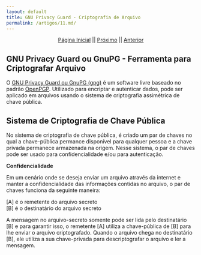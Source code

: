 ```yaml
---
layout: default
title: GNU Privacy Guard - Criptografia de Arquivo
permalink: /artigos/11.md/
---
```

  
<p align="center">
 <a href="https://carineconstantino.github.io/cybersecurity/">Página Inicial</a>
 || 
 <a href="https://carineconstantino.github.io/cybersecurity/">Próximo</a>  
 || 
 <a href="https://carineconstantino.github.io/cybersecurity/artigos/10.md">Anterior</a>   
</p>

## GNU Privacy Guard ou GnuPG - Ferramenta para Criptografar Arquivo

O [GNU Privacy Guard ou GnuPG (gpg)](https://gnupg.org) é um software livre baseado no padrão [OpenPGP](https://www.openpgp.org/about/). Utilizado para encriptar e autenticar dados, pode ser aplicado em arquivos usando o sistema de criptografia assimétrica de chave pública. 

## Sistema de Criptografia de Chave Pública

No sistema de criptografia de chave pública, é criado um par de chaves no qual a chave-pública permance disponível para qualquer pessoa e a chave privada permanece armazenada na origem. Nesse sistema, o par de chaves pode ser usado para confidencialidade e/ou para autenticação. 

**Confidencialidade**

Em um cenário onde se deseja enviar um arquivo através da internet e manter a confidencialidade das informações contidas no arquivo, o par de chaves funciona da seguinte maneira: 

[A] é o remetente do arquivo secreto  
[B] é o destinatário do arquivo secreto

A mensagem no arquivo-secreto somente pode ser lida pelo destinatário [B] e para garantir isso, o remetente [A] utiliza a chave-pública de [B] para lhe enviar o arquivo criptografado. Quando o arquivo chega no destinatário [B], ele utiliza a sua chave-privada para descriptografar o arquivo e ler a mensagem. 





